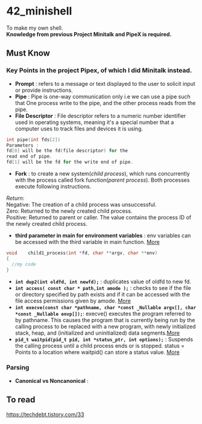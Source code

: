 # 42_minishell
 To make my own shell.<br/>
 **Knowledge from previous Project Minitalk and PipeX is required.** 
## Must Know
### Key Points in the project Pipex, of which I did Minitalk instead. 

* **Prompt** : refers to a message or text displayed to the user to solicit input or provide instructions.
* **Pipe** : Pipe is one-way communication only i.e we can use a pipe such that One process write to the pipe, and the other process reads from the pipe.
* **File Descriptor** : File descriptor refers to a numeric number identifier used in operating systems, meaning it's a special number that a computer uses to track files and devices it is using.

```c
int pipe(int fds[2])
Parameters :
fd[0] will be the fd(file descriptor) for the 
read end of pipe.
fd[1] will be the fd for the write end of pipe.
```

* **Fork** : to create a new system(*child process*), which runs concurrently with the process called fork function(*parent process*). Both processes execute following instructions.

*Return*:<br/>
Negative: The creation of a child process was unsuccessful.<br/>
Zero: Returned to the newly created child process.<br/>
Positive: Returned to parent or caller. The value contains the process ID of the newly created child process.<br/>

* **third parameter in main for environment variables** : env variables can be accessed with the third variable in main function. [More](https://stackoverflow.com/questions/10321435/is-char-envp-as-a-third-argument-to-main-portable)
```c
void	child1_process(int *fd, char **argv, char **env)
{
  //my code
}
```
* **`int dup2(int oldfd, int newfd);`** : duplicates value of oldfd to new fd.
* **`int access( const char * path,int amode );`** : checks to see if the file or directory specified by path exists and if it can be accessed with the file access permissions given by amode. [More](https://www.qnx.com/developers/docs/7.1/#com.qnx.doc.neutrino.lib_ref/topic/a/access.html)
* **`int execve(const char *pathname, char *const _Nullable argv[], char *const _Nullable envp[]);`**: execve() executes the program referred to by pathname.  This causes the program that is currently being run by the calling process to be replaced with a new program, with newly initialized stack, heap, and (initialized and uninitialized) data segments.[More](https://man7.org/linux/man-pages/man2/execve.2.html)
* **`pid_t waitpid(pid_t pid, int *status_ptr, int options);`** : Suspends the calling process until a child process ends or is stopped. status = Points to a location where waitpid() can store a status value. [More](https://www.ibm.com/docs/en/zvm/7.3?topic=descriptions-waitpid-wait-specific-child-process-end)

### Parsing

* **Canonical vs Noncanonical** : 
## To read
https://techdebt.tistory.com/33
